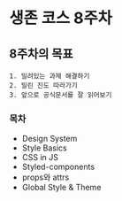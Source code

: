 # 생존 코스 8주차

## 8주차의 목표

    1. 밀려있는 과제 해결하기
    2. 밀린 진도 따라가기
    3. 앞으로 공식문서를 잘 읽어보기

### 목차

- Design System
- Style Basics
- CSS in JS
- Styled-components
- props와 attrs
- Global Style & Theme
